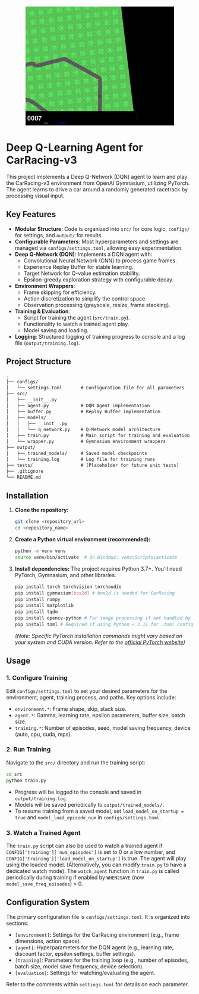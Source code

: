 <p align="center">
  <img src="assets/car_racing.gif" width="400"/>
</p>

# Deep Q-Learning Agent for CarRacing-v3

This project implements a Deep Q-Network (DQN) agent to learn and play the CarRacing-v3 environment from OpenAI Gymnasium, utilizing PyTorch. The agent learns to drive a car around a randomly generated racetrack by processing visual input.

## Key Features

-   **Modular Structure**: Code is organized into `src/` for core logic, `configs/` for settings, and `output/` for results.
-   **Configurable Parameters**: Most hyperparameters and settings are managed via `configs/settings.toml`, allowing easy experimentation.
-   **Deep Q-Network (DQN)**: Implements a DQN agent with:
    -   Convolutional Neural Network (CNN) to process game frames.
    -   Experience Replay Buffer for stable learning.
    -   Target Network for Q-value estimation stability.
    -   Epsilon-greedy exploration strategy with configurable decay.
-   **Environment Wrappers**:
    -   Frame skipping for efficiency.
    -   Action discretization to simplify the control space.
    -   Observation processing (grayscale, resize, frame stacking).
-   **Training & Evaluation**:
    -   Script for training the agent (`src/train.py`).
    -   Functionality to watch a trained agent play.
    -   Model saving and loading.
-   **Logging**: Structured logging of training progress to console and a log file (`output/training.log`).

## Project Structure

```
.
├── configs/
│   └── settings.toml       # Configuration file for all parameters
├── src/
│   ├── __init__.py
│   ├── agent.py            # DQN Agent implementation
│   ├── buffer.py           # Replay Buffer implementation
│   ├── models/
│   │   ├── __init__.py
│   │   └── q_network.py    # Q-Network model architecture
│   ├── train.py            # Main script for training and evaluation
│   └── wrapper.py          # Gymnasium environment wrappers
├── output/
│   ├── trained_models/     # Saved model checkpoints
│   └── training.log        # Log file for training runs
├── tests/                  # (Placeholder for future unit tests)
├── .gitignore
└── README.md
```

## Installation

1.  **Clone the repository:**
    ```bash
    git clone <repository_url>
    cd <repository_name>
    ```

2.  **Create a Python virtual environment (recommended):**
    ```bash
    python -m venv venv
    source venv/bin/activate  # On Windows: venv\Scripts\activate
    ```

3.  **Install dependencies:**
    The project requires Python 3.7+. You'll need PyTorch, Gymnasium, and other libraries.
    ```bash
    pip install torch torchvision torchaudio
    pip install gymnasium[box2d] # box2d is needed for CarRacing
    pip install numpy
    pip install matplotlib
    pip install tqdm
    pip install opencv-python # For image processing if not handled by wrappers
    pip install toml # Required if using Python < 3.11 for .toml config files
    ```
    *(Note: Specific PyTorch installation commands might vary based on your system and CUDA version. Refer to the [official PyTorch website](https://pytorch.org/get-started/locally/))*

## Usage

### 1. Configure Training
Edit `configs/settings.toml` to set your desired parameters for the environment, agent, training process, and paths. Key options include:
-   `environment.*`: Frame shape, skip, stack size.
-   `agent.*`: Gamma, learning rate, epsilon parameters, buffer size, batch size.
-   `training.*`: Number of episodes, seed, model saving frequency, device (auto, cpu, cuda, mps).

### 2. Run Training
Navigate to the `src/` directory and run the training script:
```bash
cd src
python train.py
```
-   Progress will be logged to the console and saved in `output/training.log`.
-   Models will be saved periodically to `output/trained_models/`.
-   To resume training from a saved model, set `load_model_on_startup = true` and `model_load_episode_num` in `configs/settings.toml`.

### 3. Watch a Trained Agent
The `train.py` script can also be used to watch a trained agent if `CONFIG['training']['num_episodes']` is set to 0 or a low number, and `CONFIG['training']['load_model_on_startup']` is true. The agent will play using the loaded model. (Alternatively, you can modify `train.py` to have a dedicated watch mode).
The `watch_agent` function in `train.py` is called periodically during training if enabled by `WHEN2SAVE` (now `model_save_freq_episodes`) > 0.

## Configuration System

The primary configuration file is `configs/settings.toml`. It is organized into sections:

-   `[environment]`: Settings for the CarRacing environment (e.g., frame dimensions, action space).
-   `[agent]`: Hyperparameters for the DQN agent (e.g., learning rate, discount factor, epsilon settings, buffer settings).
-   `[training]`: Parameters for the training loop (e.g., number of episodes, batch size, model save frequency, device selection).
-   `[evaluation]`: Settings for watching/evaluating the agent.

Refer to the comments within `settings.toml` for details on each parameter.
